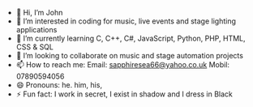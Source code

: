 - 👋 Hi, I’m John
- 👀 I’m interested in coding for music, live events and stage lighting applications
- 🌱 I’m currently learning C, C++, C#, JavaScript, Python, PHP, HTML, CSS & SQL
- 💞️ I’m looking to collaborate on music and stage automation projects
- 📫 How to reach me: Email: sapphiresea66@yahoo.co.uk    Mobil: 07890594056
- 😄 Pronouns: he. him, his,
- ⚡ Fun fact: I work in secret, I exist in shadow and I dress in Black

<!---
Sapphiresea66/Sapphiresea66 is a ✨ special ✨ repository because its `README.md` (this file) appears on your GitHub profile.
You can click the Preview link to take a look at your changes.
--->
